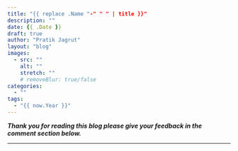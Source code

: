 ```yaml
---
title: "{{ replace .Name "-" " " | title }}"
description: ""
date: {{ .Date }}
draft: true
author: "Pratik Jagrut"
layout: "blog"
images:
  - src: ""
    alt: ""
    stretch: ""
    # removeBlur: true/false
categories:
  - ""
tags:
  - "{{ now.Year }}"
---
```


***Thank you for reading this blog please give your feedback in the comment section below.***
<hr>